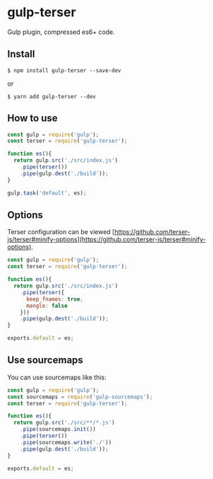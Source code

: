 # gulp-terser

Gulp plugin, compressed es6+ code.

## Install

```
$ npm install gulp-terser --save-dev
```
or
```
$ yarn add gulp-terser --dev
```

## How to use

```javascript
const gulp = require('gulp');
const terser = require('gulp-terser');

function es(){
  return gulp.src('./src/index.js')
    .pipe(terser())
    .pipe(gulp.dest('./build'));
}

gulp.task('default', es);
```

## Options

Terser configuration can be viewed [https://github.com/terser-js/terser#minify-options](https://github.com/terser-js/terser#minify-options).

```javascript
const gulp = require('gulp');
const terser = require('gulp-terser');

function es(){
  return gulp.src('./src/index.js')
    .pipe(terser({
      keep_fnames: true,
      mangle: false
    }))
    .pipe(gulp.dest('./build'));
}

exports.default = es;
```

## Use sourcemaps

You can use sourcemaps like this:

```javascript
const gulp = require('gulp');
const sourcemaps = require('gulp-sourcemaps');
const terser = require('gulp-terser');

function es(){
  return gulp.src('./src/**/*.js')
    .pipe(sourcemaps.init())
    .pipe(terser())
    .pipe(sourcemaps.write('./'))
    .pipe(gulp.dest('./build'));
}

exports.default = es;
```
